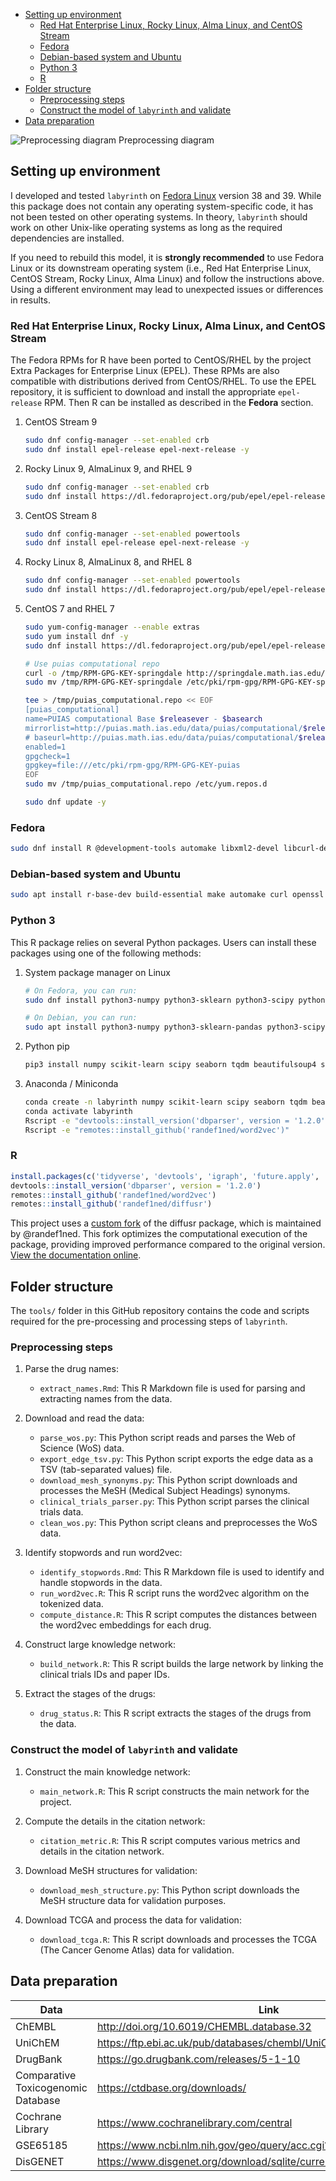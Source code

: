 - [Setting up environment](#setting-up-environment)
  - [Red Hat Enterprise Linux, Rocky Linux, Alma Linux, and CentOS
    Stream](#red-hat-enterprise-linux-rocky-linux-alma-linux-and-centos-stream)
  - [Fedora](#fedora)
  - [Debian-based system and Ubuntu](#debian-based-system-and-ubuntu)
  - [Python 3](#python-3)
  - [R](#r)
- [Folder structure](#folder-structure)
  - [Preprocessing steps](#preprocessing-steps)
  - [Construct the model of `labyrinth` and
    validate](#construct-the-model-of-labyrinth-and-validate)
- [Data preparation](#data-preparation)

![Preprocessing diagram](../vignettes/img/preprocess.jpg)
Preprocessing diagram

## Setting up environment

I developed and tested `labyrinth` on [Fedora
Linux](https://fedoraproject.org) version 38 and 39. While this package
does not contain any operating system-specific code, it has not been
tested on other operating systems. In theory, `labyrinth` should work on
other Unix-like operating systems as long as the required dependencies
are installed.

If you need to rebuild this model, it is **strongly recommended** to use
Fedora Linux or its downstream operating system (i.e., Red Hat
Enterprise Linux, CentOS Stream, Rocky Linux, Alma Linux) and follow the
instructions above. Using a different environment may lead to unexpected
issues or differences in results.

### Red Hat Enterprise Linux, Rocky Linux, Alma Linux, and CentOS Stream

The Fedora RPMs for R have been ported to CentOS/RHEL by the project
Extra Packages for Enterprise Linux (EPEL). These RPMs are also
compatible with distributions derived from CentOS/RHEL. To use the EPEL
repository, it is sufficient to download and install the appropriate
`epel-release` RPM. Then R can be installed as described in the
**Fedora** section.

1. CentOS Stream 9

   ``` bash
   sudo dnf config-manager --set-enabled crb
   sudo dnf install epel-release epel-next-release -y
   ```

2. Rocky Linux 9, AlmaLinux 9, and RHEL 9

   ``` bash
   sudo dnf config-manager --set-enabled crb
   sudo dnf install https://dl.fedoraproject.org/pub/epel/epel-release-latest-9.noarch.rpm -y
   ```

3. CentOS Stream 8

   ``` bash
   sudo dnf config-manager --set-enabled powertools
   sudo dnf install epel-release epel-next-release -y
   ```

4. Rocky Linux 8, AlmaLinux 8, and RHEL 8

   ``` bash
   sudo dnf config-manager --set-enabled powertools
   sudo dnf install https://dl.fedoraproject.org/pub/epel/epel-release-latest-8.noarch.rpm -y
   ```

5. CentOS 7 and RHEL 7

   ``` bash
   sudo yum-config-manager --enable extras
   sudo yum install dnf -y
   sudo dnf install https://dl.fedoraproject.org/pub/epel/epel-release-latest-7.noarch.rpm -y

   # Use puias computational repo
   curl -o /tmp/RPM-GPG-KEY-springdale http://springdale.math.ias.edu/data/puias/7/x86_64/os/RPM-GPG-KEY-springdale
   sudo mv /tmp/RPM-GPG-KEY-springdale /etc/pki/rpm-gpg/RPM-GPG-KEY-springdale

   tee > /tmp/puias_computational.repo << EOF
   [puias_computational]
   name=PUIAS computational Base $releasever - $basearch
   mirrorlist=http://puias.math.ias.edu/data/puias/computational/$releasever/$basearch/mirrorlist
   # baseurl=http://puias.math.ias.edu/data/puias/computational/$releasever/$basearch
   enabled=1
   gpgcheck=1
   gpgkey=file:///etc/pki/rpm-gpg/RPM-GPG-KEY-puias
   EOF
   sudo mv /tmp/puias_computational.repo /etc/yum.repos.d

   sudo dnf update -y
   ```

### Fedora

``` bash
sudo dnf install R @development-tools automake libxml2-devel libcurl-devel fontconfig-devel openssl-devel harfbuzz-devel fribidi-devel libgit2-devel freetype-devel libpng-devel libtiff-devel libjpeg-devel python3-pip ghostscript pandoc R-flexiblas flexiblas-*
```

### Debian-based system and Ubuntu

``` bash
sudo apt install r-base-dev build-essential make automake curl openssl libxml2-dev libcurl4-openssl-dev libfontconfig1-dev libssl-dev libharfbuzz-dev libfribidi-dev libgit2-dev libfreetype6-dev libpng-dev libtiff5-dev libjpeg-dev python3-pip ghostscript pandoc libopenblas-dev libopenblas-openmp-dev
```

### Python 3

This R package relies on several Python packages. Users can install
these packages using one of the following methods:

1. System package manager on Linux

   ``` bash
   # On Fedora, you can run:
   sudo dnf install python3-numpy python3-sklearn python3-scipy python3-seaborn python3-tqdm python3-beautifulsoup4 python3-selenium python3-lxml 

   # On Debian, you can run:
   sudo apt install python3-numpy python3-sklearn-pandas python3-scipy python3-seaborn python3-tqdm python3-bs4 python3-selenium python3-lxml
   ```

2. Python pip

   ``` bash
   pip3 install numpy scikit-learn scipy seaborn tqdm beautifulsoup4 selenium lxml
   ```

3. Anaconda / Miniconda

   ``` bash
   conda create -n labyrinth numpy scikit-learn scipy seaborn tqdm beautifulsoup4 selenium lxml r-tidyverse r-devtools r-rcppeigen r-rcppprogress r-fastmatch r-rpca r-future.apply r-pbapply r-dbi r-rsqlite r-bursts r-patchwork r-furrr r-datapreparation r-tokenizers r-reticulate r-knitr r-progressr r-future.callr r-hrbrthemes r-proc r-ggthemes r-meta r-ggally r-matrixtests r-corrplot r-statix bioconductor-tcgabiolinks bioconductor-clusterprofiler bioconductor-fgsea bioconductor-deseq2 bioconductor-m3c -c bioconda -c conda-forge
   conda activate labyrinth
   Rscript -e "devtools::install_version('dbparser', version = '1.2.0')"
   Rscript -e "remotes::install_github('randef1ned/word2vec')"
   ```

### R

``` r
install.packages(c('tidyverse', 'devtools', 'igraph', 'future.apply', 'pbapply', 'DBI', 'RSQLite', 'bursts', 'patchwork', 'furrr', 'M3C', 'dataPreparation', 'tokenizers', 'reticulate', 'magrittr', 'knitr', 'progressr', 'future.callr', 'hrbrthemes', 'pROC', 'ggthemes', 'meta', 'GGally', 'matrixTests', 'rstatix', 'corrplot', 'BiocManager'))
devtools::install_version('dbparser', version = '1.2.0')
remotes::install_github('randef1ned/word2vec')
remotes::install_github('randef1ned/diffusr')
```

This project uses a [custom fork](https://github.com/randef1ned/diffusr)
of the diffusr package, which is maintained by @randef1ned. This fork
optimizes the computational execution of the package, providing improved
performance compared to the original version. [View the documentation
online](https://diffusr.yinchun.su/).

## Folder structure

The `tools/` folder in this GitHub repository contains the code and
scripts required for the pre-processing and processing steps of
`labyrinth`.

### Preprocessing steps

1. Parse the drug names:

   - `extract_names.Rmd`: This R Markdown file is used for parsing and
     extracting names from the data.

2. Download and read the data:

   - `parse_wos.py`: This Python script reads and parses the Web of
     Science (WoS) data.
   - `export_edge_tsv.py`: This Python script exports the edge data as
     a TSV (tab-separated values) file.
   - `download_mesh_synonyms.py`: This Python script downloads and
     processes the MeSH (Medical Subject Headings) synonyms.
   - `clinical_trials_parser.py`: This Python script parses the
     clinical trials data.
   - `clean_wos.py`: This Python script cleans and preprocesses the WoS
     data.

3. Identify stopwords and run word2vec:

   - `identify_stopwords.Rmd`: This R Markdown file is used to identify
     and handle stopwords in the data.
   - `run_word2vec.R`: This R script runs the word2vec algorithm on the
     tokenized data.
   - `compute_distance.R`: This R script computes the distances between
     the word2vec embeddings for each drug.

4. Construct large knowledge network:

   - `build_network.R`: This R script builds the large network by
     linking the clinical trials IDs and paper IDs.

5. Extract the stages of the drugs:

   - `drug_status.R`: This R script extracts the stages of the drugs
     from the data.

### Construct the model of `labyrinth` and validate

1. Construct the main knowledge network:

   - `main_network.R`: This R script constructs the main network for
     the project.

2. Compute the details in the citation network:

   - `citation_metric.R`: This R script computes various metrics and
     details in the citation network.

3. Download MeSH structures for validation:

   - `download_mesh_structure.py`: This Python script downloads the
     MeSH structure data for validation purposes.

4. Download TCGA and process the data for validation:

   - `download_tcga.R`: This R script downloads and processes the TCGA
     (The Cancer Genome Atlas) data for validation.


## Data preparation

| Data                               | Link                                                                   |
|------------------------------------|------------------------------------------------------------------------|
| ChEMBL                             | <http://doi.org/10.6019/CHEMBL.database.32>                            |
| UniChEM                            | <https://ftp.ebi.ac.uk/pub/databases/chembl/UniChem/data/table_dumps/> |
| DrugBank                           | <https://go.drugbank.com/releases/5-1-10>                              |
| Comparative Toxicogenomic Database | <https://ctdbase.org/downloads/>                                       |
| Cochrane Library                   | <https://www.cochranelibrary.com/central>                              |
| GSE65185                           | <https://www.ncbi.nlm.nih.gov/geo/query/acc.cgi?acc=GSE65185>          |
| DisGENET                           | <https://www.disgenet.org/download/sqlite/current/2020>                |
